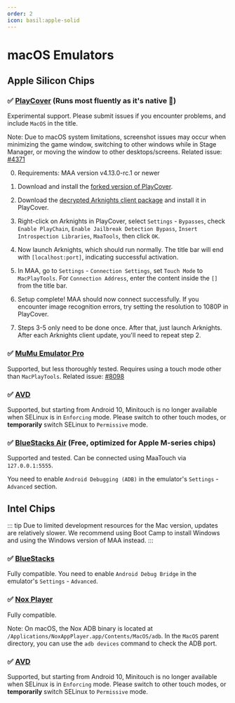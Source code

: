 ```yaml
---
order: 2
icon: basil:apple-solid
---
```


# macOS Emulators

## Apple Silicon Chips

### ✅ [PlayCover](https://playcover.io) (Runs most fluently as it's native 🚀)

Experimental support. Please submit issues if you encounter problems, and include `MacOS` in the title.

Note: Due to macOS system limitations, screenshot issues may occur when minimizing the game window, switching to other windows while in Stage Manager, or moving the window to other desktops/screens. Related issue: [#4371](https://github.com/MaaAssistantArknights/MaaAssistantArknights/issues/4371#issuecomment-1527977512)

0. Requirements: MAA version v4.13.0-rc.1 or newer

1. Download and install the [forked version of PlayCover](https://github.com/hguandl/PlayCover/releases).

2. Download the [decrypted Arknights client package](https://decrypt.day/app/id1454663939) and install it in PlayCover.

3. Right-click on Arknights in PlayCover, select `Settings` - `Bypasses`, check `Enable PlayChain`, `Enable Jailbreak Detection Bypass`, `Insert Introspection Libraries`, `MaaTools`, then click `OK`.

4. Now launch Arknights, which should run normally. The title bar will end with `[localhost:port]`, indicating successful activation.

5. In MAA, go to `Settings` - `Connection Settings`, set `Touch Mode` to `MacPlayTools`. For `Connection Address`, enter the content inside the `[]` from the title bar.

6. Setup complete! MAA should now connect successfully. If you encounter image recognition errors, try setting the resolution to 1080P in PlayCover.

7. Steps 3-5 only need to be done once. After that, just launch Arknights. After each Arknights client update, you'll need to repeat step 2.

### ✅ [MuMu Emulator Pro](https://mumu.163.com/mac/)

Supported, but less thoroughly tested. Requires using a touch mode other than `MacPlayTools`. Related issue: [#8098](https://github.com/MaaAssistantArknights/MaaAssistantArknights/issues/8098)

### ✅ [AVD](https://developer.android.com/studio/run/managing-avds)

Supported, but starting from Android 10, Minitouch is no longer available when SELinux is in `Enforcing` mode. Please switch to other touch modes, or **temporarily** switch SELinux to `Permissive` mode.

### ✅ [BlueStacks Air](https://www.bluestacks.com/mac) (Free, optimized for Apple M-series chips)

Supported and tested. Can be connected using MaaTouch via `127.0.0.1:5555`.

You need to enable `Android Debugging (ADB)` in the emulator's `Settings` - `Advanced` section.

## Intel Chips

::: tip
Due to limited development resources for the Mac version, updates are relatively slower. We recommend using Boot Camp to install Windows and using the Windows version of MAA instead.
:::

### ✅ [BlueStacks](https://www.bluestacks.com/)

Fully compatible. You need to enable `Android Debug Bridge` in the emulator's `Settings` - `Advanced`.

### ✅ [Nox Player](https://www.bignox.com/)

Fully compatible.

Note: On macOS, the Nox ADB binary is located at `/Applications/NoxAppPlayer.app/Contents/MacOS/adb`. In the `MacOS` parent directory, you can use the `adb devices` command to check the ADB port.

### ✅ [AVD](https://developer.android.com/studio/run/managing-avds)

Supported, but starting from Android 10, Minitouch is no longer available when SELinux is in `Enforcing` mode. Please switch to other touch modes, or **temporarily** switch SELinux to `Permissive` mode.

